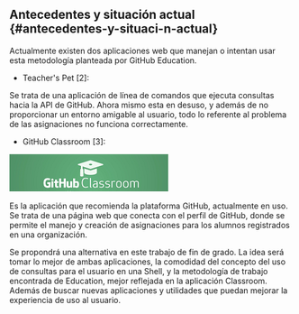 ## Antecedentes y situación actual {#antecedentes-y-situaci-n-actual}

Actualmente existen dos aplicaciones web que manejan o intentan usar esta metodología planteada por GitHub Education.

* Teacher&#039;s Pet [2]:

Se trata de una aplicación de línea de comandos que ejecuta consultas hacia la API de GitHub. Ahora mismo esta en desuso, y además de no proporcionar un entorno amigable al usuario, todo lo referente al problema de las asignaciones no funciona correctamente.

* GitHub Classroom [3]:

![](../assets/ghclass.png)

Es la aplicación que recomienda la plataforma GitHub, actualmente en uso. Se trata de una página web que conecta con el perfil de GitHub, donde se permite el manejo y creación de asignaciones para los alumnos registrados en una organización. 

Se propondrá una alternativa en este trabajo de fin de grado. La idea será tomar lo mejor de ambas aplicaciones, la comodidad del concepto del uso de consultas para el usuario en una Shell, y la metodología de trabajo encontrada de Education, mejor reflejada en la aplicación Classroom. Además de buscar nuevas aplicaciones y utilidades que puedan mejorar la experiencia de uso al usuario.
